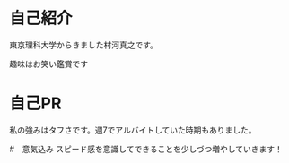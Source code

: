 # 自己紹介
東京理科大学からきました村河真之です。

趣味はお笑い鑑賞です

# 自己PR
私の強みはタフさです。週7でアルバイトしていた時期もありました。

#　意気込み
スピード感を意識してできることを少しづつ増やしていきます！
